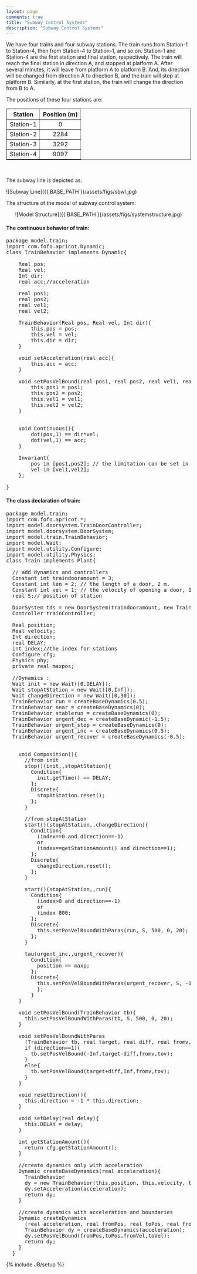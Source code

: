 ```yaml
---
layout: page
comments: true
title: "Subway Control Systems"
description: "Subway Control Systems"
---
```

We have four trains and four subway stations. The train runs from Station-1 to Station-4, then from Station-4 to Station-1, and so on. Station-1 and Station-4 are the first station and final station, respectively. The train will reach the final station in direction A, and stopped at platform A. After several minutes, it will leave from platform A to platform B. And, its direction will be changed from direction A to direction B, and the train will stop at platform B. Similarly, at the first station, the train will change
the direction from B to A.

The positions of these four stations are:

<div align="center">
<table width="80%" border="1">
<thead>
<tr>
  <th>Station</th>
  <th>Position (m)</th>
</tr>
</thead>
<tbody align="center">
<tr >
  <td>Station-1</td>
  <td>0</td>
</tr>
<tr>
  <td>Station-2</td>
  <td>2284</td>
</tr>
<tr>
  <td>Station-3</td>
  <td>3292</td>
</tr>
<tr>
  <td>Station-4</td>
  <td>9097</td>
</tr>
</tbody>
</table>
</div>

<br>

The subway line is depicted as:

![Subway Line]({{ BASE_PATH }}/assets/figs/sbwl.jpg)


The structure of the model of subway control system:


<div style="text-align:center" markdown="1">

![Model Structure]({{ BASE_PATH }}/assets/figs/systemstructure.jpg)

</div>

#### The continuous behavior of train:
<pre class="prettyprint linenums">
package model.train;
import com.fofo.apricot.Dynamic;
class TrainBehavior implements Dynamic{

    Real pos;
    Real vel;
    Int dir;    
    real acc;//acceleration
    
    real pos1; 
    real pos2;
    real vel1;
    real vel2;
    
    TrainBehavior(Real pos, Real vel, Int dir){
        this.pos = pos;
	    this.vel = vel;
	    this.dir = dir;
    }
    
    void setAcceleration(real acc){
        this.acc = acc;
    }
    
    void setPosVelBound(real pos1, real pos2, real vel1, real vel2){
        this.pos1 = pos1;
        this.pos2 = pos2;
        this.vel1 = vel1;
        this.vel2 = vel2;
    }
    
    
    void Continuous(){
        dot(pos,1) == dir*vel;
        dot(vel,1) == acc;
    }
    
    Invariant{
        pos in [pos1,pos2]; // the limitation can be set in an Assignment
        vel in [vel1,vel2];        
    };

}
</pre>


#### The class declaration of train:
<pre class="prettyprint linenums">
package model.train;
import com.fofo.apricot.*;
import model.doorsystem.TrainDoorController;
import model.doorsystem.DoorSystem;  
import model.train.TrainBehavior;
import model.Wait;
import model.utility.Configure;
import model.utility.Physics;
class Train implements Plant{		

  // add dynamics and controllers	
  Constant int traindooramount = 3;
  Constant int len = 2; // the length of a door, 2 m.
  Constant int vel = 1; // the velocity of opening a door, 1 m/s.
  real S;// position of station
  
  DoorSystem tds = new DoorSystem(traindooramount, new TrainDoorController(), len, vel);
  Controller trainController;
  
  Real position;
  Real velocity;
  Int direction;
  real DELAY;
  int index;//the index for stations	
  Configure cfg;
  Physics phy;
  private real maxpos;
  
  //Dynamics :
  Wait init = new Wait([0,DELAY]);
  Wait stopAtStation = new Wait([0,Inf]);
  Wait changeDirection = new Wait([0,30]);
  TrainBehavior run = createBaseDynamics(0.5);
  TrainBehavior near = createBaseDynamics(0);
  TrainBehavior stablerun = createBaseDynamics(0);
  TrainBehavior urgent_dec = createBaseDynamic(-1.5);
  TrainBehavior urgent_stop = createBaseDynamics(0);
  TrainBehavior urgent_inc = createBaseDynamics(0.5);
  TrainBehavior urgent_recover = createBaseDynamics(-0.5);
  	
  	
    void Composition(){
	  //from init
      stop()(init,,stopAtStation){
        Condition{
          init.getTime() == DELAY;  
        };
        Discrete{  
          stopAtStation.reset();        
        };
      }
      
      //from stopAtStation
      start()(stopAtStation,,changeDirection){
        Condition{
          (index==0 and direction==-1)
          or
          (index==getStationAmount() and direction==1);
        };
        Discrete{
          changeDirection.reset();  
        };
      }
      
      start()(stopAtStation,,run){
        Condition{
          (index>0 and direction==-1)
          or
          (index<getStationAmount()-1 and direction==1);
        };
        Discrete{
          index = index + direction;
          //S refers to the target station's position
          S = cfg.getStationPosOf(index);
          this.setPosVelBound(run);
        };
      }
      
      //from changeDirection
      stop()(changeDirection,,stopAtStation){
        Condition{
          changeDirection.getTime() == 30;
        };
        Discrete{
          resetDirection();  
          stopAtStation.reset();
        };
      }
      
      
      //from run or stablerun to near
      tau({run, stablerun},,near){
        Condition{
          abs(S-position) <= 500;  
        };
        Discrete{
          near.setAcceleration(
            phy.calAccFromVelAndDis(velocity, abs(S-position))
          );  
        };
      }
      
      tau(run,,stablerun){
        Condition{
          velocity == 20;
        };
        Discrete{
          stablerun.setAcceleration(0);
          this.setPosVelBoundWithParas(stablerun,S,500,20,20);
        };
      }
      
      //from near or urgent_recover
      stop()({near,urgent_recover},,stopAtStation){
        Condition{
          abs(S-position) <= 1;  
          velocity in [0, 0.1];
        };
        Discrete{
          velocity = 0;
          position = S;
          stopAtStation.reset();
        };
      }
            
      urStop(?)( {stablerun, run , near, urgent_inc, urgent_recover}, , urgent_dec){
        Condition{
          true;
        };
        Discrete{
          this.setPosVelBoundWithParas(urgent_dec,S,0,0,20);
        };
      }
      
      Train_Urstopped(urgent_dec,, urgent_stop){
        Condition{
          velocity <= 0.1;
        };
        Discrete{
          velocity = 0;
          this.setPosVelBoundWithParas(urgent_stop, S, 0, 0, 0);
        };      
      }
      
      urStart(?)(urgent_stop,,urgent_inc){
        Condition{
          abs(S-position) <= 800;
        };    
        Discrete{
          maxpos = 0.5*(S+position);
          this.setPosVelBoundWithParas(urgent_stop, maxpos, 0, 0, 20);
        };
      }
      
      urStart(?)(urgent_stop,,run){
        Condition{
          abs(S-position) > 800;
        };    
        Discrete{        
          this.setPosVelBoundWithParas(run, S, 500, 0, 20);
        };
      }
      
      tau(urgent_inc,,urgent_recover){
        Condition{
          position == maxp;
        };    
        Discrete{        
          this.setPosVelBoundWithParas(urgent_recover, S, -1, 0, 20);
          };
        }    
    }
    
    void setPosVelBound(TrainBehavior tb){
      this.setPosVelBoundWithParas(tb, S, 500, 0, 20);
    }
    
    void setPosVelBoundWithParas
      (TrainBehavior tb, real target, real diff, real fromv, real tov){
      if (direction==1){
        tb.setPosVelBound(-Inf,target-diff,fromv,tov);
      }
      else{
        tb.setPosVelBound(target+diff,Inf,fromv,tov);
      }
    }
    
    void resetDirection(){
      this.direction = -1 * this.direction;
    }
    
    void setDelay(real delay){
      this.DELAY = delay;
    }
    
    int getStationAmount(){
      return cfg.getStationAmount();
    }
    
    //create dynamics only with acceleration
    Dynamic createBaseDynamics(real acceleration){
      TrainBehavior 
      dy = new TrainBehavior(this.position, this.velocity, this.direction);
      dy.setAcceleration(acceleration);
      return dy;
    }
    
    //create dynamics with acceleration and boundaries
    Dynamic createDynamics
      (real acceleration, real fromPos, real toPos, real fromVel, real toVel){
      TrainBehavior dy = createBaseDynamics(acceleration);
      dy.setPosVelBound(fromPos,toPos,fromVel,toVel);
      return dy; 
    }
  }
</pre>




{% include JB/setup %}
